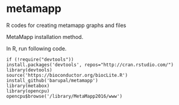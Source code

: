 # metamapp
R codes for creating metamapp graphs and files

MetaMapp installation method.

In R, run following code.
```
if (!require("devtools"))
install.packages('devtools', repos="http://cran.rstudio.com/")
library(devtools)
source('https://bioconductor.org/biocLite.R')
install_github('barupal/metamapp')
library(metabox)
library(opencpu)
opencpu$browse('/library/MetaMapp2016/www')
```

